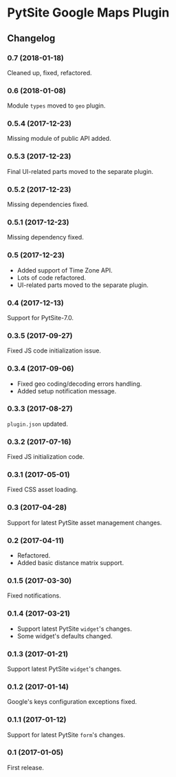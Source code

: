# PytSite Google Maps Plugin


## Changelog


### 0.7 (2018-01-18)

Cleaned up, fixed, refactored.


### 0.6 (2018-01-08)

Module `types` moved to `geo` plugin.


### 0.5.4 (2017-12-23)

Missing module of public API added.


### 0.5.3 (2017-12-23)

Final UI-related parts moved to the separate plugin.


### 0.5.2 (2017-12-23)

Missing dependencies fixed.


### 0.5.1 (2017-12-23)

Missing dependency fixed.


### 0.5 (2017-12-23)

- Added support of Time Zone API.
- Lots of code refactored.
- UI-related parts moved to the separate plugin.


### 0.4 (2017-12-13)

Support for PytSite-7.0.


### 0.3.5 (2017-09-27)

Fixed JS code initialization issue.


### 0.3.4 (2017-09-06)

- Fixed geo coding/decoding errors handling.
- Added setup notification message.


### 0.3.3 (2017-08-27)

`plugin.json` updated.


### 0.3.2 (2017-07-16)

Fixed JS initialization code.


### 0.3.1 (2017-05-01)

Fixed CSS asset loading.


### 0.3 (2017-04-28)

Support for latest PytSite asset management changes.


### 0.2 (2017-04-11)

- Refactored.
- Added basic distance matrix support.


### 0.1.5 (2017-03-30)

Fixed notifications.


### 0.1.4 (2017-03-21)

- Support latest PytSite `widget`'s changes.
- Some widget's defaults changed.


### 0.1.3 (2017-01-21)

Support latest PytSite `widget`'s changes.


### 0.1.2 (2017-01-14)

Google's keys configuration exceptions fixed.


### 0.1.1 (2017-01-12)

Support for latest PytSite `form`'s changes.


### 0.1 (2017-01-05)

First release.
